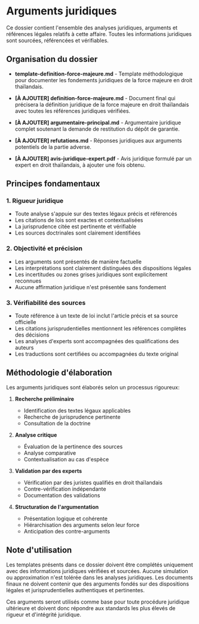 # Arguments juridiques

Ce dossier contient l'ensemble des analyses juridiques, arguments et références légales relatifs à cette affaire. Toutes les informations juridiques sont sourcées, référencées et vérifiables.

## Organisation du dossier

- **template-definition-force-majeure.md** - Template méthodologique pour documenter les fondements juridiques de la force majeure en droit thaïlandais.

- **[À AJOUTER] definition-force-majeure.md** - Document final qui précisera la définition juridique de la force majeure en droit thaïlandais avec toutes les références juridiques vérifiées.

- **[À AJOUTER] argumentaire-principal.md** - Argumentaire juridique complet soutenant la demande de restitution du dépôt de garantie.

- **[À AJOUTER] refutations.md** - Réponses juridiques aux arguments potentiels de la partie adverse.

- **[À AJOUTER] avis-juridique-expert.pdf** - Avis juridique formulé par un expert en droit thaïlandais, à ajouter une fois obtenu.

## Principes fondamentaux

### 1. Rigueur juridique
- Toute analyse s'appuie sur des textes légaux précis et référencés
- Les citations de lois sont exactes et contextualisées
- La jurisprudence citée est pertinente et vérifiable
- Les sources doctrinales sont clairement identifiées

### 2. Objectivité et précision
- Les arguments sont présentés de manière factuelle
- Les interprétations sont clairement distinguées des dispositions légales
- Les incertitudes ou zones grises juridiques sont explicitement reconnues
- Aucune affirmation juridique n'est présentée sans fondement

### 3. Vérifiabilité des sources
- Toute référence à un texte de loi inclut l'article précis et sa source officielle
- Les citations jurisprudentielles mentionnent les références complètes des décisions
- Les analyses d'experts sont accompagnées des qualifications des auteurs
- Les traductions sont certifiées ou accompagnées du texte original

## Méthodologie d'élaboration

Les arguments juridiques sont élaborés selon un processus rigoureux:

1. **Recherche préliminaire**
   - Identification des textes légaux applicables
   - Recherche de jurisprudence pertinente
   - Consultation de la doctrine

2. **Analyse critique**
   - Évaluation de la pertinence des sources
   - Analyse comparative
   - Contextualisation au cas d'espèce

3. **Validation par des experts**
   - Vérification par des juristes qualifiés en droit thaïlandais
   - Contre-vérification indépendante
   - Documentation des validations

4. **Structuration de l'argumentation**
   - Présentation logique et cohérente
   - Hiérarchisation des arguments selon leur force
   - Anticipation des contre-arguments

## Note d'utilisation

Les templates présents dans ce dossier doivent être complétés uniquement avec des informations juridiques vérifiées et sourcées. Aucune simulation ou approximation n'est tolérée dans les analyses juridiques. Les documents finaux ne doivent contenir que des arguments fondés sur des dispositions légales et jurisprudentielles authentiques et pertinentes.

Ces arguments seront utilisés comme base pour toute procédure juridique ultérieure et doivent donc répondre aux standards les plus élevés de rigueur et d'intégrité juridique.